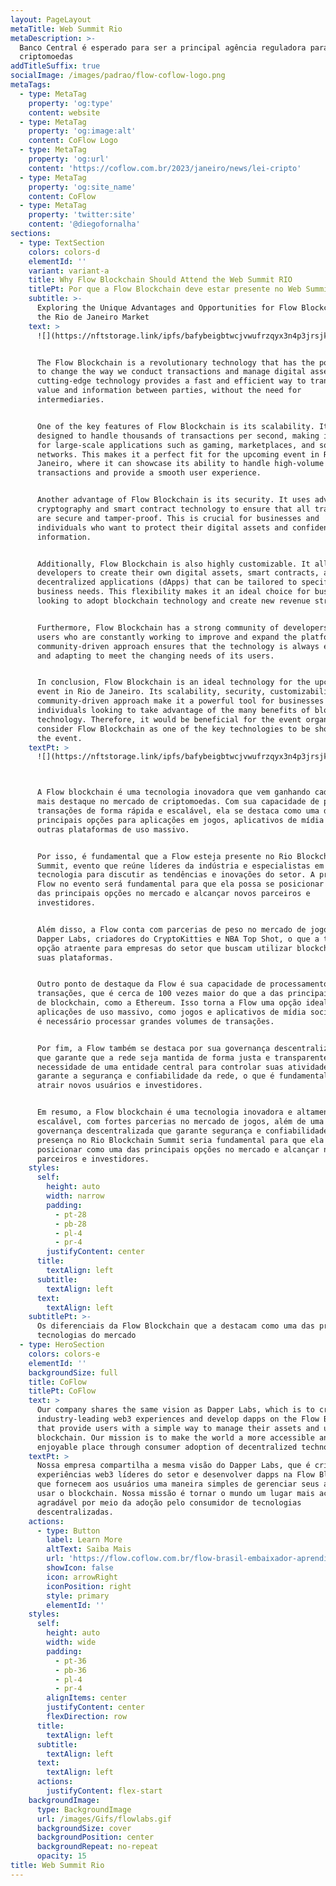 ```yaml
---
layout: PageLayout
metaTitle: Web Summit Rio
metaDescription: >-
  Banco Central é esperado para ser a principal agência reguladora para
  criptomoedas
addTitleSuffix: true
socialImage: /images/padrao/flow-coflow-logo.png
metaTags:
  - type: MetaTag
    property: 'og:type'
    content: website
  - type: MetaTag
    property: 'og:image:alt'
    content: CoFlow Logo
  - type: MetaTag
    property: 'og:url'
    content: 'https://coflow.com.br/2023/janeiro/news/lei-cripto'
  - type: MetaTag
    property: 'og:site_name'
    content: CoFlow
  - type: MetaTag
    property: 'twitter:site'
    content: '@diegofornalha'
sections:
  - type: TextSection
    colors: colors-d
    elementId: ''
    variant: variant-a
    title: Why Flow Blockchain Should Attend the Web Summit RIO
    titlePt: Por que a Flow Blockchain deve estar presente no Web Summit RIO
    subtitle: >-
      Exploring the Unique Advantages and Opportunities for Flow Blockchain in
      the Rio de Janeiro Market
    text: >
      ![](https://nftstorage.link/ipfs/bafybeigbtwcjvwufrzqyx3n4p3jrsjkt5b6vwwx6wc73ccixuzzjc5j2ty)


      The Flow Blockchain is a revolutionary technology that has the potential
      to change the way we conduct transactions and manage digital assets. This
      cutting-edge technology provides a fast and efficient way to transfer
      value and information between parties, without the need for
      intermediaries.


      One of the key features of Flow Blockchain is its scalability. It is
      designed to handle thousands of transactions per second, making it ideal
      for large-scale applications such as gaming, marketplaces, and social
      networks. This makes it a perfect fit for the upcoming event in Rio de
      Janeiro, where it can showcase its ability to handle high-volume
      transactions and provide a smooth user experience.


      Another advantage of Flow Blockchain is its security. It uses advanced
      cryptography and smart contract technology to ensure that all transactions
      are secure and tamper-proof. This is crucial for businesses and
      individuals who want to protect their digital assets and confidential
      information.


      Additionally, Flow Blockchain is also highly customizable. It allows
      developers to create their own digital assets, smart contracts, and
      decentralized applications (dApps) that can be tailored to specific
      business needs. This flexibility makes it an ideal choice for businesses
      looking to adopt blockchain technology and create new revenue streams.


      Furthermore, Flow Blockchain has a strong community of developers and
      users who are constantly working to improve and expand the platform. This
      community-driven approach ensures that the technology is always evolving
      and adapting to meet the changing needs of its users.


      In conclusion, Flow Blockchain is an ideal technology for the upcoming
      event in Rio de Janeiro. Its scalability, security, customizability, and
      community-driven approach make it a powerful tool for businesses and
      individuals looking to take advantage of the many benefits of blockchain
      technology. Therefore, it would be beneficial for the event organizers to
      consider Flow Blockchain as one of the key technologies to be showcased at
      the event.
    textPt: >
      ![](https://nftstorage.link/ipfs/bafybeigbtwcjvwufrzqyx3n4p3jrsjkt5b6vwwx6wc73ccixuzzjc5j2ty)



      A Flow blockchain é uma tecnologia inovadora que vem ganhando cada vez
      mais destaque no mercado de criptomoedas. Com sua capacidade de processar
      transações de forma rápida e escalável, ela se destaca como uma das
      principais opções para aplicações em jogos, aplicativos de mídia social e
      outras plataformas de uso massivo.


      Por isso, é fundamental que a Flow esteja presente no Rio Blockchain
      Summit, evento que reúne líderes da indústria e especialistas em
      tecnologia para discutir as tendências e inovações do setor. A presença da
      Flow no evento será fundamental para que ela possa se posicionar como uma
      das principais opções no mercado e alcançar novos parceiros e
      investidores.


      Além disso, a Flow conta com parcerias de peso no mercado de jogos, como a
      Dapper Labs, criadores do CryptoKitties e NBA Top Shot, o que a torna uma
      opção atraente para empresas do setor que buscam utilizar blockchain em
      suas plataformas.


      Outro ponto de destaque da Flow é sua capacidade de processamento de
      transações, que é cerca de 100 vezes maior do que a das principais redes
      de blockchain, como a Ethereum. Isso torna a Flow uma opção ideal para
      aplicações de uso massivo, como jogos e aplicativos de mídia social, onde
      é necessário processar grandes volumes de transações.


      Por fim, a Flow também se destaca por sua governança descentralizada, o
      que garante que a rede seja mantida de forma justa e transparente, sem a
      necessidade de uma entidade central para controlar suas atividades. Isso
      garante a segurança e confiabilidade da rede, o que é fundamental para
      atrair novos usuários e investidores.


      Em resumo, a Flow blockchain é uma tecnologia inovadora e altamente
      escalável, com fortes parcerias no mercado de jogos, além de uma
      governança descentralizada que garante segurança e confiabilidade. Sua
      presença no Rio Blockchain Summit seria fundamental para que ela possa se
      posicionar como uma das principais opções no mercado e alcançar novos
      parceiros e investidores.
    styles:
      self:
        height: auto
        width: narrow
        padding:
          - pt-28
          - pb-28
          - pl-4
          - pr-4
        justifyContent: center
      title:
        textAlign: left
      subtitle:
        textAlign: left
      text:
        textAlign: left
    subtitlePt: >-
      Os diferenciais da Flow Blockchain que a destacam como uma das principais
      tecnologias do mercado
  - type: HeroSection
    colors: colors-e
    elementId: ''
    backgroundSize: full
    title: CoFlow
    titlePt: CoFlow
    text: >
      Our company shares the same vision as Dapper Labs, which is to create
      industry-leading web3 experiences and develop dapps on the Flow Blockchain
      that provide users with a simple way to manage their assets and use the
      blockchain. Our mission is to make the world a more accessible and
      enjoyable place through consumer adoption of decentralized technologies.
    textPt: >
      Nossa empresa compartilha a mesma visão do Dapper Labs, que é criar
      experiências web3 líderes do setor e desenvolver dapps na Flow Blockchain 
      que fornecem aos usuários uma maneira simples de gerenciar seus ativos e
      usar o blockchain. Nossa missão é tornar o mundo um lugar mais acessível e
      agradável por meio da adoção pelo consumidor de tecnologias
      descentralizadas.
    actions:
      - type: Button
        label: Learn More
        altText: Saiba Mais
        url: 'https://flow.coflow.com.br/flow-brasil-embaixador-aprendiz/'
        showIcon: false
        icon: arrowRight
        iconPosition: right
        style: primary
        elementId: ''
    styles:
      self:
        height: auto
        width: wide
        padding:
          - pt-36
          - pb-36
          - pl-4
          - pr-4
        alignItems: center
        justifyContent: center
        flexDirection: row
      title:
        textAlign: left
      subtitle:
        textAlign: left
      text:
        textAlign: left
      actions:
        justifyContent: flex-start
    backgroundImage:
      type: BackgroundImage
      url: /images/Gifs/flowlabs.gif
      backgroundSize: cover
      backgroundPosition: center
      backgroundRepeat: no-repeat
      opacity: 15
title: Web Summit Rio
---
```

